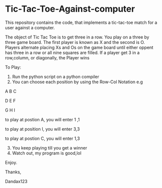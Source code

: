 # Tic-Tac-Toe-Against-computer
This repository contains the code, that implements a tic-tac-toe match for a user against a computer.

The object of Tic Tac Toe is to get three in a row.
You play on a three by three game board. 
The first player is known as X and the second is O. 
Players alternate placing Xs and Os on the game board until either oppent has three in a row or all nine squares are filled. 
If a player get 3 in a row,column, or diagonally, the Player wins

To Play:
1. Run the python script on a python compiler
2. You can choose each position by using the Row-Col Notation e.g 

A B C

D E F

G H I

to play at postion A, you  will enter 1 ,1

to play at position I, you will enter 3,3

to play at postion C, you will enter 1,3

3. You keep playing till you get a winner
4. Watch out, my program is good,lol

Enjoy.

Thanks,

Dandax123
